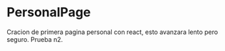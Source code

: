 # PersonalPage
Cracion de primera pagina personal con react, esto avanzara lento pero seguro.
Prueba n2.